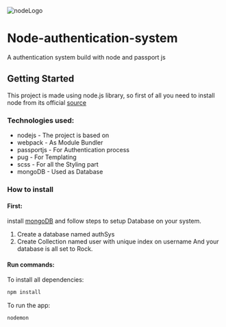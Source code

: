 ![nodeLogo](https://camo.githubusercontent.com/b6ba9075a54c192efc59bba53c92e7c23ec8cfe8/68747470733a2f2f63646e2e7261776769742e636f6d2f67696c626172626172612f6c6f676f732f653762316463323636366333646162653663313237366162643061373637623665626436616634332f6c6f676f732f6e6f64656a732d69636f6e2e737667)
# Node-authentication-system
A authentication system build with node and passport js

## Getting Started
This project is made using node.js library, so first of all you need to install node from its official [source](https://nodejs.org/)
### Technologies used:
* nodejs - The project is based on
* webpack - As Module Bundler
* passportjs - For Authentication process
* pug - For Templating
* scss - For all the Styling part
* mongoDB - Used as Database

### How to install

#### First:
install [mongoDB](https://www.mongodb.com/) and follow steps to setup Database on your system.
1. Create a database named authSys
1. Create Collection named user with unique index on username
And your database is all set to Rock.

#### Run commands:
To install all dependencies:
```javascript
npm install
```
To run the app:
```javascript
nodemon
```

